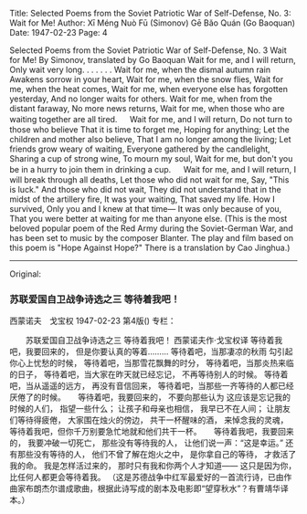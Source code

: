 Title: Selected Poems from the Soviet Patriotic War of Self-Defense, No. 3: Wait for Me!
Author: Xī Méng Nuò Fū (Simonov) Gē Bǎo Quán (Go Baoquan)
Date: 1947-02-23
Page: 4

Selected Poems from the Soviet Patriotic War of Self-Defense, No. 3
    Wait for Me!
    By Simonov, translated by Go Baoquan
     Wait for me, and I will return,
     Only wait very long. . . . . . .
     Wait for me, when the dismal autumn rain
     Awakens sorrow in your heart,
     Wait for me, when the snow flies,
     Wait for me, when the heat comes,
     Wait for me, when everyone else has forgotten yesterday,
     And no longer waits for others.
     Wait for me, when from the distant faraway,
     No more news returns,
     Wait for me, when those who are waiting together are all tired.
　
     Wait for me, and I will return,
     Do not turn to those who believe
     That it is time to forget me,
     Hoping for anything;
     Let the children and mother also believe,
     That I am no longer among the living;
     Let friends grow weary of waiting,
     Everyone gathered by the candlelight,
     Sharing a cup of strong wine,
     To mourn my soul,
     Wait for me, but don't you be in a hurry to join them in drinking a cup.
　
     Wait for me, and I will return,
     I will break through all deaths,
     Let those who did not wait for me,
     Say, "This is luck."
     And those who did not wait,
     They did not understand that in the midst of the artillery fire,
     It was your waiting,
     That saved my life.
     How I survived,
     Only you and I knew at that time—
     It was only because of you,
     That you were better at waiting for me than anyone else.
    (This is the most beloved popular poem of the Red Army during the Soviet-German War, and has been set to music by the composer Blanter. The play and film based on this poem is "Hope Against Hope?" There is a translation by Cao Jinghua.)



<hr /> 

Original: 


### 苏联爱国自卫战争诗选之三  等待着我吧！
西蒙诺夫　戈宝权
1947-02-23
第4版()
专栏：

　　苏联爱国自卫战争诗选之三
    等待着我吧！
    西蒙诺夫作·戈宝权译
     等待着我吧，我要回来的，
     但是你要认真的等着………
     等待着吧，当那凄凉的秋雨
     勾引起你心上忧愁的时候，
     等待着吧，当那雪花飘舞的时分，
     等待着吧，当那炎热来临的日子，
     等待着吧，当大家在昨天就已经忘记，
     不再等待别人的时候。
     等待着吧，当从遥遥的远方，
     再没有音信回来，
     等待着吧，当那些一齐等待的人都已经厌倦了的时候。
　
     等待着吧，我要回来的，
     不要向那些认为
     这应该是忘记我的时候的人们，
     指望一些什么；
     让孩子和母亲也相信，
     我早已不在人间；
     让朋友们等待得疲倦，
     大家围在烛火的傍边，
     共干一杯醒味的酒，
     来悼念我的灵魂，
     等待着我吧，但你千万别要急忙地就和他们共干一杯。
　
     等待着我吧，我要回来的，
     我要冲破一切死亡，
     那些没有等待我的人，
     让他们说一声：“这是幸运。”
     还有那些没有等待的人，
     他们不曾了解在炮火之中，
     是你拿自己的等待，
     才救活了我的命。
     我是怎样活过来的，
     那时只有我和你两个人才知道——
     这只是因为你，
     比任何人都更会等待着我。
    （这是苏德战争中红军最爱好的一首流行诗，已由作曲家布朗杰尔谱成歌曲，根据此诗写成的剧本及电影即“望穿秋水”？有曹靖华译本。）
